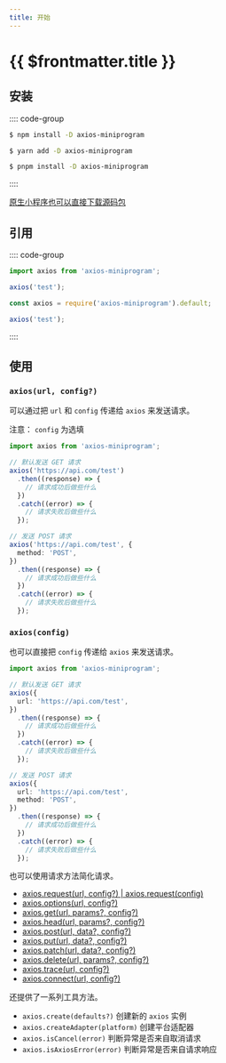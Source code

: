 ```yaml
---
title: 开始
---
```


# {{ $frontmatter.title }}

## 安装

:::: code-group

```bash [NPM]
$ npm install -D axios-miniprogram
```

```bash [YARN]
$ yarn add -D axios-miniprogram
```

```bash [PNPM]
$ pnpm install -D axios-miniprogram
```

::::

[原生小程序也可以直接下载源码包](https://github.com/zjx0905/axios-miniprogram/releases)

## 引用

:::: code-group

```ts [ES Module]
import axios from 'axios-miniprogram';

axios('test');
```

```ts [CommonJS]
const axios = require('axios-miniprogram').default;

axios('test');
```

::::

## 使用

### `axios(url, config?)`

可以通过把 `url` 和 `config` 传递给 `axios` 来发送请求。

注意： `config` 为选填

```ts
import axios from 'axios-miniprogram';

// 默认发送 GET 请求
axios('https://api.com/test')
  .then((response) => {
    // 请求成功后做些什么
  })
  .catch((error) => {
    // 请求失败后做些什么
  });

// 发送 POST 请求
axios('https://api.com/test', {
  method: 'POST',
})
  .then((response) => {
    // 请求成功后做些什么
  })
  .catch((error) => {
    // 请求失败后做些什么
  });
```

### `axios(config)`

也可以直接把 `config` 传递给 `axios` 来发送请求。

```ts
import axios from 'axios-miniprogram';

// 默认发送 GET 请求
axios({
  url: 'https://api.com/test',
})
  .then((response) => {
    // 请求成功后做些什么
  })
  .catch((error) => {
    // 请求失败后做些什么
  });

// 发送 POST 请求
axios({
  url: 'https://api.com/test',
  method: 'POST',
})
  .then((response) => {
    // 请求成功后做些什么
  })
  .catch((error) => {
    // 请求失败后做些什么
  });
```

也可以使用请求方法简化请求。

- [axios.request(url, config?) | axios.request(config)](/basics/request)
- [axios.options(url, config?)](/request/OPTIONS)
- [axios.get(url, params?, config?)](/request/GET)
- [axios.head(url, params?, config?)](/request/HEAD)
- [axios.post(url, data?, config?)](/request/POST)
- [axios.put(url, data?, config?)](/request/PUT)
- [axios.patch(url, data?, config?)](/request/PATCH)
- [axios.delete(url, params?, config?)](/request/DELETE)
- [axios.trace(url, config?)](/request/TRACE)
- [axios.connect(url, config?)](/request/CONNECT)

还提供了一系列工具方法。

- `axios.create(defaults?)` 创建新的 `axios` 实例
- `axios.createAdapter(platform)` 创建平台适配器
- `axios.isCancel(error)` 判断异常是否来自取消请求
- `axios.isAxiosError(error)` 判断异常是否来自请求响应
